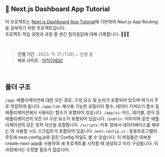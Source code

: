 ## 🖤 Next.js Dashboard App Tutorial

이 프로젝트는 [Next.js Dashboard App Tutorial](https://nextjs.org/learn/dashboard-app)에 기반하여 Next.js App Routing을 공부하기 위한 프로젝트입니다.<br />
프로젝트 학습 과정과 과정 중 생긴 질의응답에 대해 기록합니다. 👩🏻‍💻

<br />

> **진행 기간** : 2023. 11. 21 (TUE) ~ 진행 중<br />**배포 사이트** : [아직이에요!]()

<br />

## 폴더 구조

`/app`: 애플리케이션에 대한 모든 경로, 구성 요소 및 논리가 포함되어 있으며 여기서 주로 작업하게 됩니다.
`/app/lib`: 재사용 가능한 유틸리티 함수, 데이터 가져오기 함수 등 애플리케이션에서 사용되는 함수가 포함되어 있습니다.
`/app/ui`: 카드, 테이블, 양식 등 애플리케이션의 모든 UI 구성 요소가 포함되어 있습니다.
`/public`: 이미지와 같은 애플리케이션의 모든 정적 자산을 포함합니다.
`/scripts`: 이후 장에서 데이터베이스를 채우는 데 사용할 시드 스크립트가 포함되어 있습니다.
`next.config.js` : 응용프로그램의 루트에 next.config.js와 같은 Config 파일도 볼 수 있습니다. 이 파일들은 대부분 create-next-app을 사용하여 새 프로젝트를 시작할 때 생성되고 미리 구성됩니다. 이 과정에서는 수정할 필요가 없습니다.
